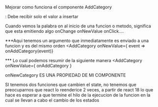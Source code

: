 Mejorar como funciona el componente AddCategory

<AddCategory> : Debe recibir solo el valor a insertar

Cuando vemos la palabra on al inicio de una funcion o metodo, significa que esta emitiendo algo
onChange
onNewValue
onClick....

***Aqui tenemos un argumento que inmediatamente es enviado a una funcion y es del mismo orden
<AddCategory 
    onNewValue={ event => onAddCategory(event)}
>

*** Lo cual podemos resumir de la siguiente manera
<AddCategory
    onNewValue={ onAddCategory }
>

onNewCategory ES UNA PROPIEDAD DE MI COMPONENTE


SI tenemos dos funciones que cambien el state, no tenemos que preocuparnos que react lo reenderice 2 veces, a partir de react 18 lo que hace es esperar a que termine el hilo de la ejecucion de la funcion en la cual se llevan a cabo el cambio de los estados